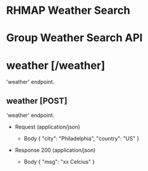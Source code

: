 # RHMAP Weather Search 

# Group Weather Search API

# weather [/weather]

'weather' endpoint.

## weather [POST]

'weather' endpoint.

+ Request (application/json)
    + Body
            {
              "city": "Philadelphia",
              "country": "US"
            }

+ Response 200 (application/json)
    + Body
            {
              "msg": "xx Celcius"
            }


